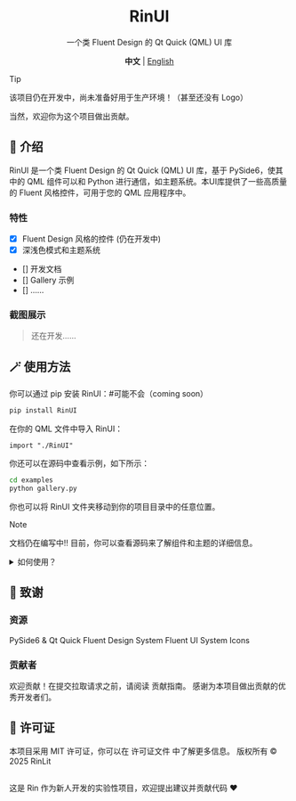 <div align="center">
<h1>RinUI</h1>
<p>一个类 Fluent Design 的 Qt Quick (QML) UI 库</p>

**中文** | [English](../README.MD)

</div>

> [!TIP]
> 该项目仍在开发中，尚未准备好用于生产环境！（甚至还没有 Logo）
> 
> 当然，欢迎你为这个项目做出贡献。

## 📄 介绍

RinUI 是一个类 Fluent Design 的 Qt Quick (QML) UI 库，基于 PySide6，使其中的 QML 组件可以和 Python 进行通信，如主题系统。本UI库提供了一些高质量的 Fluent 风格控件，可用于您的 QML 应用程序中。

### 特性
- [x] Fluent Design 风格的控件 (仍在开发中)
- [x] 深浅色模式和主题系统
- [] 开发文档
- [] Gallery 示例
- [] ……

### 截图展示
> 还在开发……

## 🪄 使用方法

你可以通过 pip 安装 RinUI：#可能不会（coming soon）
```bash
pip install RinUI
```
在你的 QML 文件中导入 RinUI：

```qmllang
import "./RinUI"
```

你还可以在源码中查看示例，如下所示：

```bash
cd examples
python gallery.py
```

你也可以将 RinUI 文件夹移动到你的项目目录中的任意位置。

> [!NOTE] 
> 文档仍在编写中!! 
> 目前，你可以查看源码来了解组件和主题的详细信息。

<details> 
<summary>如何使用？</summary>
组件
在 文档 中了解更多关于 RinUI 组件的信息。

主题
在 文档 中了解更多关于 RinUI 主题的信息。

</details>

## 🙌 致谢
### 资源
PySide6 & Qt Quick
Fluent Design System
Fluent UI System Icons
### 贡献者
欢迎贡献！在提交拉取请求之前，请阅读 贡献指南。 感谢为本项目做出贡献的优秀开发者们。


## 📜 许可证
本项目采用 MIT 许可证，你可以在 许可证文件 中了解更多信息。
版权所有 © 2025 RinLit

##
这是 Rin 作为新人开发的实验性项目，欢迎提出建议并贡献代码 ❤️